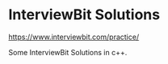 # InterviewBit Solutions
https://www.interviewbit.com/practice/

Some InterviewBit Solutions in c++.